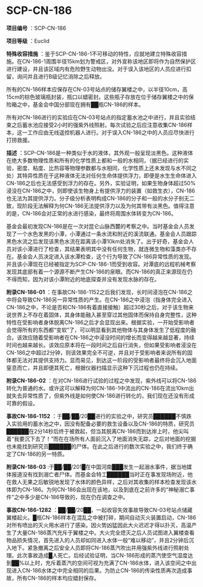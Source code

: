 # SCP-CN-186

**项目编号** ：SCP-CN-186

**项目等级** ：Euclid

**特殊收容措施** ：鉴于SCP-CN-186-1不可移动的特性，应就地建立特殊收容措施。在CN-186-1周围半径15km划为警戒区，对外宣称该地区即将作为自然保护区进行建设，并且该区域内有危险野生动物出没。对于误入该地区的人员应进行扣留，询问并且进行B级记忆消除之后释放。

所有的CN-186样本应保存在CN-03号站点的储存翼楼之中，以半径10cm，高15cm的棕色玻璃瓶封装，瓶口以蜡密封。这些瓶子存放在位于储存翼楼之中的保险箱之中，基金会中国分部现在拥有██瓶CN-186的样本。

所有对CN-186进行的实验应在CN-03号站点的指定蓄水池之中进行，并且实验结束之后蓄水池应接受2小时的强紫外线照射。每次试验之后应注意收集CN-186样本，这一工作应由无线遥控机器人进行。对于误入CN-186之中的人员应尽快进行打捞救援。

**描述** ：SCP-CN-186是一种类似于水的液体，其外观一般呈现淡黑色。这种液体在绝大多数物理性质和所有的化学性质上都和一般的水相同，（据已经进行的实验，密度、粘度、比热容等物理参数都与水相同，化学性质上还未发现与水不同之处）其特异性质在于这种液体无法对任何生命体提供浮力，即便是水生生命体进入CN-186之后也无法感受到浮力的存在。另外，实验证明，如果生物身体超过50%浸没在CN-186之中，则即使该生物身上有提供浮力的装置（如救生衣），CN-186也无法为其提供浮力。分子级分析表明构成CN-186的分子和一般的水分子别无二致，现阶段无法解释为何CN-186无法提供浮力以及为何其带有淡黑色。值得注意的是，CN-186会对正常的水进行感染，最终将周围水体转变为CN-186。

基金会最初发现CN-186是在一次对昆仑山脉西麓的考察之中。当时基金会人员发现了一个水色发黑的小潭，小潭通过一条水流和附近的溪流联通。基金会人员跟踪黑色水流之后发现该黑色水流在距离该小潭10km处消失了。出于好奇，基金会人员对该小潭进行了检查，其结果表明其中没有任何生物，就连微生物和藻类亦不存在。基金会人员决定进入该水潭检查，这个行为导致了CN-186异常性质的发现。并且该小潭现在已经被指定为SCP-CN-186-1而受到收容。对潭底的远程机械考察发现其底部有着一个源源不断产生CN-186的泉眼。而CN-186的真正来源现在仍不得而知，因为对该小潭附近的地底探查并没有发现水脉的存在。

**附录CN-186-01** ：在事故CN-186-1152之后我们发现，长时间浸泡在CN-186之中将会导致CN-186另一异常性质的产生。在CN-186之中浸泡（指身体完全进入CN-186之中，不论是否和CN-186有着直接接触）超过30秒之后，对于该生物来说世界上不存在着固体，其身体能融入甚至穿过其他固体而保持自身完整性，这种特性在受影响者身体脱离CN-186之后才会显现出来。根据实验，一开始受影响者会觉得所有的东西都“变软”了，可以明显看到其他物体与其身体发生了低程度的融合。该效应随着受影响者在CN-186之中浸没时间的增长而变得越来越显著，持续时间也越来越长。该效应原本将在一段时间之后自行消失，但如果受影响者浸没在CN-186之中超过2分钟，则该效果完全不可逆，并且对于受影响者来说所有的固体都无法对其提供支持力。显而易见，到达这一阶段的受影响者最终将会沉入地面窒息而亡，并且即便其死亡，根据仪器扫描显示这种下沉过程也仍在持续。

**附录CN-186-02** ：在对CN-186进行试验的过程之中发现，紫外线可以将CN-186转化为普通的水。或许这可以解释为何CN-186-1中流出的CN-186在流出10km出就失去异常性质了，但紫外线是如何使CN-186进行转化的，我们现在还没有形成可靠的假设。

**事故CN-186-1152** ：于██/██/20██进行的实验之中，研究员██████不慎跌入实验用的蓄水池之中，因没有配备必要的救生设备以及CN-186的特质，研究员██████在2分14秒后终于被救起，但当其脱离CN-186而到达岸上时，他尖叫着“我要沉下去了！”而在在场所有人面前沉入了地面消失无踪，之后对地面的挖掘也未能找到研究员██████的尸体。在此之后进行的数次实验之中，我们终于确定了CN-186的另一特质。

**附录CN-186-03** :于██/██/201█在中国河南███发生一起溺水事件，据当地媒体报道没有找到溺亡者尸体。而基金会特工██████当时正在事发现场附近，他在救人无果之后敏锐地发现了水体的颜色异样，之后对其收集的样本检查发现该水体即为CN-186。为何CN-186会出现在该地，以及到底在之前许多的“神秘溺亡事件”之中多少是CN-186导致的，现在仍在调查之中。

**事故CN-186-1282** ：██/██/20██，一起收容失效事故导致CN-03号站点储藏翼楼起火。█瓶CN-186样本在混乱之中被打碎，期间自动灭火装置启动，CN-186对所有喷出的灭火用水进行了感染。因火势凶猛因此大火迟迟才得以扑灭，高温产生了大量CN-186蒸汽充斥于翼楼之中。大火完全熄灭之后人员试图进入翼楼查看物品损失情况，首先进入的人员却如同进入水体一般“难以移动”，并且2分钟后沉入地下。紧急撤离之后安全人员即将CN-186蒸汽吹出并用强紫外线进行照射处理。此次事故造成█人死亡。后经试验证明，当CN-186形成的蒸汽使空气湿度达到██%以上时，充斥着蒸汽的空间可视为充满了CN-186水体，进入该空间之中出现进入CN-186水体之中完全相同的后果。为防止CN-186的传染性质再次造成事故，所有CN-186的样本均应蜡封保存。


